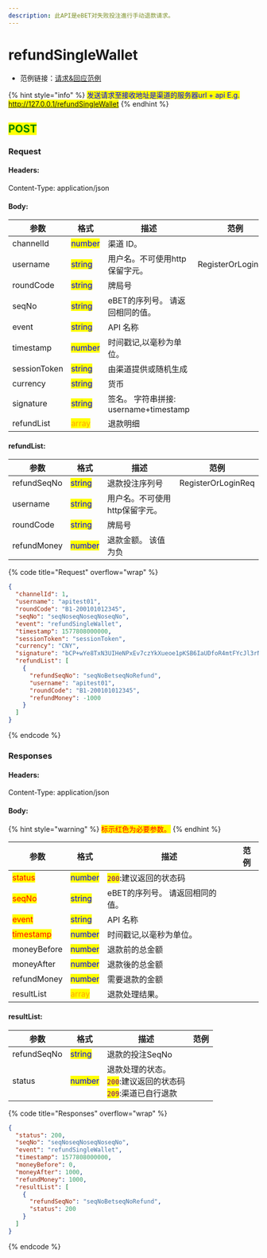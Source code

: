 ```yaml
---
description: 此API是eBET对失败投注進行手动退款请求。
---
```


# refundSingleWallet

* 范例链接：[请求&回应范例](https://github.com/ITsupporteBET/demo\_code/tree/master/API%20for%20single%20wallet/refundSingleWallet)

{% hint style="info" %}
<mark style="color:blue;">发送请求至接收地址是渠道的服务器url + api E.g. http://127.0.0.1/refundSingleWallet</mark>
{% endhint %}

## <mark style="color:green;">POST</mark>

### **Request**

#### Headers:

Content-Type: application/json

#### Body:

<table><thead><tr><th>参数</th><th>格式</th><th>描述</th><th data-hidden>范例</th></tr></thead><tbody><tr><td>channelId</td><td><mark style="color:blue;">number</mark></td><td>渠道 ID。</td><td></td></tr><tr><td>username</td><td><mark style="color:blue;">string</mark></td><td>用户名。不可使用http保留字元。</td><td>RegisterOrLoginReq</td></tr><tr><td>roundCode</td><td><mark style="color:blue;">string</mark></td><td>牌局号</td><td></td></tr><tr><td>seqNo</td><td><mark style="color:blue;">string</mark></td><td>eBET的序列号。 请返回相同的值。</td><td></td></tr><tr><td>event</td><td><mark style="color:blue;">string</mark></td><td>API 名称</td><td></td></tr><tr><td>timestamp</td><td><mark style="color:blue;">number</mark></td><td>时间戳记,以毫秒为单位。</td><td></td></tr><tr><td>sessionToken</td><td><mark style="color:blue;">string</mark></td><td>由渠道提供或随机生成</td><td></td></tr><tr><td>currency</td><td><mark style="color:blue;">string</mark></td><td>货币</td><td></td></tr><tr><td>signature</td><td><mark style="color:blue;">string</mark></td><td>签名。 字符串拼接: username+timestamp</td><td></td></tr><tr><td>refundList</td><td><mark style="color:orange;">array</mark></td><td>退款明细</td><td></td></tr></tbody></table>

#### refundList:

<table><thead><tr><th>参数</th><th>格式</th><th>描述</th><th data-hidden>范例</th></tr></thead><tbody><tr><td>refundSeqNo</td><td><mark style="color:blue;">string</mark></td><td>退款投注序列号</td><td>RegisterOrLoginReq</td></tr><tr><td>username</td><td><mark style="color:blue;">string</mark></td><td>用户名。不可使用http保留字元。</td><td></td></tr><tr><td>roundCode</td><td><mark style="color:blue;">string</mark></td><td>牌局号</td><td></td></tr><tr><td>refundMoney</td><td><mark style="color:blue;">number</mark></td><td>退款金额。 该值为负</td><td></td></tr></tbody></table>

{% code title="Request" overflow="wrap" %}
```json
{
  "channelId": 1,
  "username": "apitest01",
  "roundCode": "B1-200101012345",
  "seqNo": "seqNoseqNoseqNoseqNo",
  "event": "refundSingleWallet",
  "timestamp": 1577808000000,
  "sessionToken": "sessionToken",
  "currency": "CNY",
  "signature": "bCP+wYe8TxN3UIHeNPxEv7czYkXueoe1pKSB6IaUDfoR4mtFYcJl3rNFk8Uz84XAHfeD3mNE+p4gECOVw2JxxQ==",
  "refundList": [
    {
      "refundSeqNo": "seqNoBetseqNoRefund",
      "username": "apitest01",
      "roundCode": "B1-200101012345",
      "refundMoney": -1000
    }
  ]
}
```
{% endcode %}

### **Responses**

#### Headers:

Content-Type: application/json

#### Body:

{% hint style="warning" %}
<mark style="color:red;">标示红色为必要参数。</mark>
{% endhint %}

<table><thead><tr><th>参数</th><th>格式</th><th>描述</th><th data-hidden>范例</th></tr></thead><tbody><tr><td><mark style="color:red;">status</mark></td><td><mark style="color:blue;">number</mark></td><td><mark style="color:purple;"><code>200</code></mark>:建议返回的状态码</td><td></td></tr><tr><td><mark style="color:red;">seqNo</mark></td><td><mark style="color:blue;">string</mark></td><td>eBET的序列号。 请返回相同的值。</td><td></td></tr><tr><td><mark style="color:red;">event</mark></td><td><mark style="color:blue;">string</mark></td><td>API 名称</td><td></td></tr><tr><td><mark style="color:red;">timestamp</mark></td><td><mark style="color:blue;">number</mark></td><td>时间戳记,以毫秒为单位。</td><td></td></tr><tr><td>moneyBefore</td><td><mark style="color:blue;">number</mark></td><td>退款前的总金额</td><td></td></tr><tr><td>moneyAfter</td><td><mark style="color:blue;">number</mark></td><td>退款後的总金额</td><td></td></tr><tr><td>refundMoney</td><td><mark style="color:blue;">number</mark></td><td>需要退款的金额</td><td></td></tr><tr><td>resultList</td><td><mark style="color:orange;">array</mark></td><td>退款处理结果。</td><td></td></tr></tbody></table>

#### resultList:

<table><thead><tr><th>参数</th><th>格式</th><th>描述</th><th data-hidden>范例</th></tr></thead><tbody><tr><td>refundSeqNo</td><td><mark style="color:blue;">string</mark></td><td>退款的投注SeqNo</td><td></td></tr><tr><td>status</td><td><mark style="color:blue;">number</mark></td><td>退款处理的状态。<br><mark style="color:purple;"><code>200</code></mark>:建议返回的状态码<br><mark style="color:purple;"><code>209</code></mark>:渠道已自行退款</td><td></td></tr></tbody></table>

{% code title="Responses" overflow="wrap" %}
```json
{
  "status": 200,
  "seqNo": "seqNoseqNoseqNoseqNo",
  "event": "refundSingleWallet",
  "timestamp": 1577808000000,
  "moneyBefore": 0,
  "moneyAfter": 1000,
  "refundMoney": 1000,
  "resultList": [
    {
      "refundSeqNo": "seqNoBetseqNoRefund",
      "status": 200
    }
  ]
}
```
{% endcode %}
